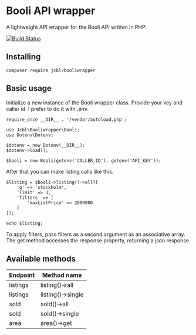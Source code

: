 # Booli API wrapper
A lightweight API wrapper for the Booli API written in PHP.

[![Build Status](https://travis-ci.org/jlilja/Booli-php-wrapper.svg?branch=master)](https://travis-ci.org/jlilja/Booli-php-wrapper)

## Installing
    composer require jcbl/booliwrapper

## Basic usage
Initialize a new instance of the Booli wrapper class. Provide your key and caller id. I prefer to do it with .env.

    require_once __DIR__ . '/vendor/autoload.php';

    use Jcbl\Booliwrapper\Booli;
    use Dotenv\Dotenv;

    $dotenv = new Dotenv(__DIR__);
    $dotenv->load();

    $booli = new Booli(getenv('CALLER_ID'), getenv('API_KEY'));

After that you can make listing calls like this.

    $listing = $booli->listing()->all([
        'q' => 'stockholm',
        'limit' => 3,
        'filters' => [
            'maxListPrice' => 2000000
        ]
    ]);

    echo $listing;

To apply filters, pass filters as a second argument as an associative array.
The get method accesses the response property, returning a json response.

## Available methods

| Endpoint      | Method name            |
|---------------|------------------------|
| listings      | listing()->all         |
| listings      | listing()->single      |
| sold          | sold()->all            |
| sold          | sold()->single         |
| area          | area()->get            |
